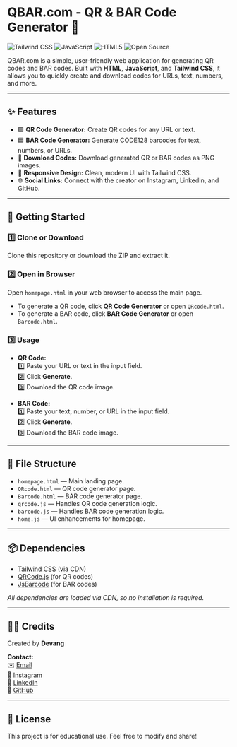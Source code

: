 # QBAR.com - QR & BAR Code Generator 🚀

![Tailwind CSS](https://img.shields.io/badge/TailwindCSS-38B2AC?logo=tailwindcss&logoColor=white&style=flat)
![JavaScript](https://img.shields.io/badge/JavaScript-F7DF1E?logo=javascript&logoColor=black&style=flat)
![HTML5](https://img.shields.io/badge/HTML5-E34F26?logo=html5&logoColor=white&style=flat)
![Open Source](https://img.shields.io/badge/Open%20Source-yes-brightgreen?style=flat)

QBAR.com is a simple, user-friendly web application for generating QR codes and BAR codes. Built with **HTML**, **JavaScript**, and **Tailwind CSS**, it allows you to quickly create and download codes for URLs, text, numbers, and more.

---

## ✨ Features

- 🟩 **QR Code Generator:** Create QR codes for any URL or text.
- 🟦 **BAR Code Generator:** Generate CODE128 barcodes for text, numbers, or URLs.
- 💾 **Download Codes:** Download generated QR or BAR codes as PNG images.
- 📱 **Responsive Design:** Clean, modern UI with Tailwind CSS.
- 🌐 **Social Links:** Connect with the creator on Instagram, LinkedIn, and GitHub.

---

## 🚀 Getting Started

### 1️⃣ Clone or Download

Clone this repository or download the ZIP and extract it.

### 2️⃣ Open in Browser

Open `homepage.html` in your web browser to access the main page.

- To generate a QR code, click **QR Code Generator** or open `QRcode.html`.
- To generate a BAR code, click **BAR Code Generator** or open `Barcode.html`.

### 3️⃣ Usage

- **QR Code:**  
  1️⃣ Paste your URL or text in the input field.  
  2️⃣ Click **Generate**.  
  3️⃣ Download the QR code image.

- **BAR Code:**  
  1️⃣ Paste your text, number, or URL in the input field.  
  2️⃣ Click **Generate**.  
  3️⃣ Download the BAR code image.

---

## 📁 File Structure

- `homepage.html` — Main landing page.
- `QRcode.html` — QR code generator page.
- `Barcode.html` — BAR code generator page.
- `qrcode.js` — Handles QR code generation logic.
- `barcode.js` — Handles BAR code generation logic.
- `home.js` — UI enhancements for homepage.

---

## 📦 Dependencies

- [Tailwind CSS](https://cdn.tailwindcss.com) (via CDN)
- [QRCode.js](https://cdnjs.cloudflare.com/ajax/libs/qrcodejs/1.0.0/qrcode.min.js) (for QR codes)
- [JsBarcode](https://cdnjs.cloudflare.com/ajax/libs/jsbarcode/3.11.0/JsBarcode.all.min.js) (for BAR codes)

_All dependencies are loaded via CDN, so no installation is required._

---

## 🙋‍♂️ Credits

Created by **Devang**

**Contact:**  
✉️ [Email](mailto:devangkumarprajapati1908@gmail.com)  
📸 [Instagram](https://www.instagram.com/dev_daksh__/)  
💼 [LinkedIn](https://www.linkedin.com/in/devang-kumar-41642a366)  
🐙 [GitHub](https://github.com/Devangdaksh)

---

## 📄 License

This project is for educational use. Feel free to modify and share!
